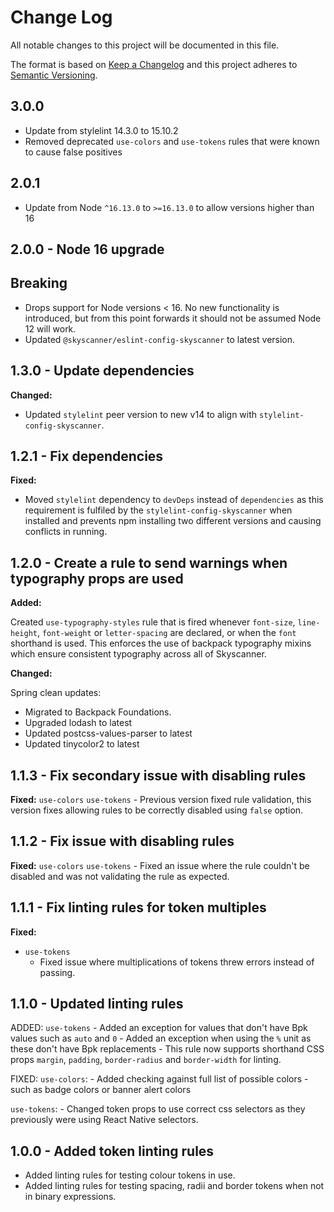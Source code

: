 # Change Log

All notable changes to this project will be documented in this file.

The format is based on [Keep a Changelog](http://keepachangelog.com/)
and this project adheres to [Semantic Versioning](http://semver.org/).

## 3.0.0

- Update from stylelint 14.3.0 to 15.10.2
- Removed deprecated `use-colors` and `use-tokens` rules that were known to cause false positives
## 2.0.1

- Update from Node `^16.13.0` to `>=16.13.0` to allow versions higher than 16

## 2.0.0 - Node 16 upgrade

## Breaking
- Drops support for Node versions < 16. No new functionality is introduced, but from this point forwards it should not be assumed Node 12 will work.
- Updated `@skyscanner/eslint-config-skyscanner` to latest version.

## 1.3.0 - Update dependencies

**Changed:**

- Updated `stylelint` peer version to new v14 to align with `stylelint-config-skyscanner`.

## 1.2.1 - Fix dependencies

**Fixed:**

- Moved `stylelint` dependency to `devDeps` instead of `dependencies` as this requirement is fulfiled by the `stylelint-config-skyscanner` when installed and prevents npm installing two different versions and causing conflicts in running.

## 1.2.0 - Create a rule to send warnings when typography props are used

**Added:**

Created `use-typography-styles` rule that is fired whenever `font-size`, `line-height`, `font-weight` or `letter-spacing` are declared, or when the `font` shorthand is used. This enforces the use of backpack typography mixins which ensure consistent typography across all of Skyscanner.

**Changed:**

Spring clean updates:
  - Migrated to Backpack Foundations.
  - Upgraded lodash to latest
  - Updated postcss-values-parser to latest
  - Updated tinycolor2 to latest

## 1.1.3 - Fix secondary issue with disabling rules

**Fixed:**
`use-colors`
`use-tokens` - Previous version fixed rule validation, this version fixes allowing rules to be correctly disabled using `false` option.

## 1.1.2 - Fix issue with disabling rules

**Fixed:**
`use-colors`
`use-tokens` - Fixed an issue where the rule couldn't be disabled and was not validating the rule as expected.

## 1.1.1 - Fix linting rules for token multiples

**Fixed:**

- `use-tokens`
  - Fixed issue where multiplications of tokens threw errors instead of passing.

## 1.1.0 - Updated linting rules

ADDED:
`use-tokens` - Added an exception for values that don't have Bpk values such as `auto` and `0` - Added an exception when using the `%` unit as these don't have Bpk replacements - This rule now supports shorthand CSS props `margin`, `padding`, `border-radius` and `border-width` for linting.

FIXED:
`use-colors`: - Added checking against full list of possible colors - such as badge colors or banner alert colors

`use-tokens`: - Changed token props to use correct css selectors as they previously were using React Native selectors.

## 1.0.0 - Added token linting rules

- Added linting rules for testing colour tokens in use.
- Added linting rules for testing spacing, radii and border tokens when not in binary expressions.
